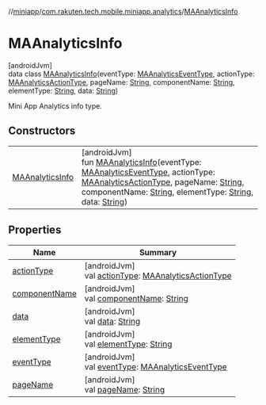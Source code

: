 //[miniapp](../../../index.md)/[com.rakuten.tech.mobile.miniapp.analytics](../index.md)/[MAAnalyticsInfo](index.md)

# MAAnalyticsInfo

[androidJvm]\
data class [MAAnalyticsInfo](index.md)(eventType: [MAAnalyticsEventType](../-m-a-analytics-event-type/index.md), actionType: [MAAnalyticsActionType](../-m-a-analytics-action-type/index.md), pageName: [String](https://kotlinlang.org/api/latest/jvm/stdlib/kotlin/-string/index.html), componentName: [String](https://kotlinlang.org/api/latest/jvm/stdlib/kotlin/-string/index.html), elementType: [String](https://kotlinlang.org/api/latest/jvm/stdlib/kotlin/-string/index.html), data: [String](https://kotlinlang.org/api/latest/jvm/stdlib/kotlin/-string/index.html))

Mini App Analytics info type.

## Constructors

| | |
|---|---|
| [MAAnalyticsInfo](-m-a-analytics-info.md) | [androidJvm]<br>fun [MAAnalyticsInfo](-m-a-analytics-info.md)(eventType: [MAAnalyticsEventType](../-m-a-analytics-event-type/index.md), actionType: [MAAnalyticsActionType](../-m-a-analytics-action-type/index.md), pageName: [String](https://kotlinlang.org/api/latest/jvm/stdlib/kotlin/-string/index.html), componentName: [String](https://kotlinlang.org/api/latest/jvm/stdlib/kotlin/-string/index.html), elementType: [String](https://kotlinlang.org/api/latest/jvm/stdlib/kotlin/-string/index.html), data: [String](https://kotlinlang.org/api/latest/jvm/stdlib/kotlin/-string/index.html)) |

## Properties

| Name | Summary |
|---|---|
| [actionType](action-type.md) | [androidJvm]<br>val [actionType](action-type.md): [MAAnalyticsActionType](../-m-a-analytics-action-type/index.md) |
| [componentName](component-name.md) | [androidJvm]<br>val [componentName](component-name.md): [String](https://kotlinlang.org/api/latest/jvm/stdlib/kotlin/-string/index.html) |
| [data](data.md) | [androidJvm]<br>val [data](data.md): [String](https://kotlinlang.org/api/latest/jvm/stdlib/kotlin/-string/index.html) |
| [elementType](element-type.md) | [androidJvm]<br>val [elementType](element-type.md): [String](https://kotlinlang.org/api/latest/jvm/stdlib/kotlin/-string/index.html) |
| [eventType](event-type.md) | [androidJvm]<br>val [eventType](event-type.md): [MAAnalyticsEventType](../-m-a-analytics-event-type/index.md) |
| [pageName](page-name.md) | [androidJvm]<br>val [pageName](page-name.md): [String](https://kotlinlang.org/api/latest/jvm/stdlib/kotlin/-string/index.html) |
